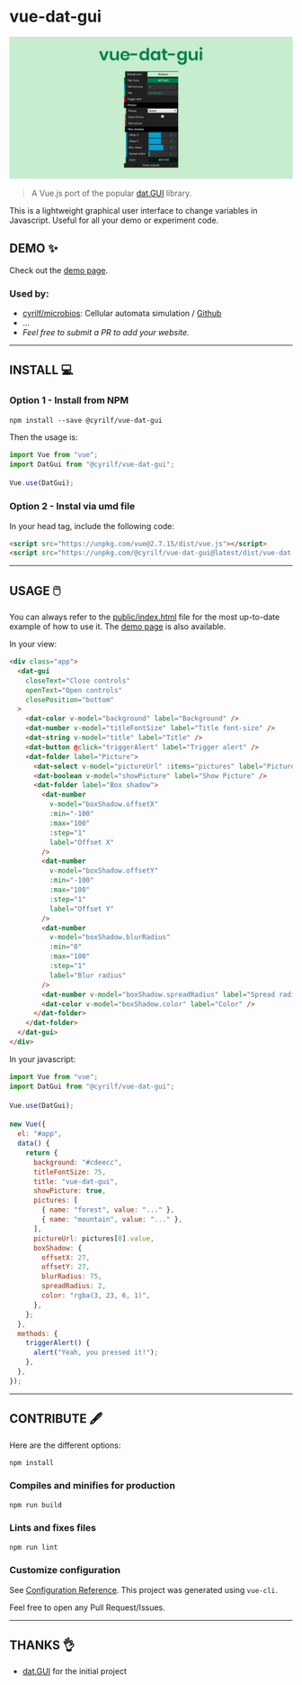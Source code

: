 # vue-dat-gui

![vue-dat-gui](./public/vue-dat-gui.png)

> A Vue.js port of the popular [dat.GUI](https://github.com/dataarts/dat.gui) library.

This is a lightweight graphical user interface to change variables in Javascript.
Useful for all your demo or experiment code.

## DEMO ✨

Check out the [demo page](https://cyrilf.github.io/vue-dat-gui/).

### Used by:

- [cyrilf/microbios](https://microbios.cyrilf.com/): Cellular automata simulation / [Github](https://github.com/cyrilf/microbios)
- ...
- _Feel free to submit a PR to add your website._

---

## INSTALL 💻

### Option 1 - Install from NPM

```
npm install --save @cyrilf/vue-dat-gui
```

Then the usage is:

```js
import Vue from "vue";
import DatGui from "@cyrilf/vue-dat-gui";

Vue.use(DatGui);
```

### Option 2 - Instal via umd file

In your head tag, include the following code:

```html
<script src="https://unpkg.com/vue@2.7.15/dist/vue.js"></script>
<script src="https://unpkg.com/@cyrilf/vue-dat-gui@latest/dist/vue-dat-gui.umd.min.js"></script>
```

---

## USAGE 🖱️

You can always refer to the [public/index.html](https://github.com/cyrilf/vue-dat-gui/tree/master/public/index.html) file for the most up-to-date example of how to use it. The [demo page](https://cyrilf.github.io/vue-dat-gui/) is also available.

In your view:

```html
<div class="app">
  <dat-gui
    closeText="Close controls"
    openText="Open controls"
    closePosition="bottom"
  >
    <dat-color v-model="background" label="Background" />
    <dat-number v-model="titleFontSize" label="Title font-size" />
    <dat-string v-model="title" label="Title" />
    <dat-button @click="triggerAlert" label="Trigger alert" />
    <dat-folder label="Picture">
      <dat-select v-model="pictureUrl" :items="pictures" label="Picture" />
      <dat-boolean v-model="showPicture" label="Show Picture" />
      <dat-folder label="Box shadow">
        <dat-number
          v-model="boxShadow.offsetX"
          :min="-100"
          :max="100"
          :step="1"
          label="Offset X"
        />
        <dat-number
          v-model="boxShadow.offsetY"
          :min="-100"
          :max="100"
          :step="1"
          label="Offset Y"
        />
        <dat-number
          v-model="boxShadow.blurRadius"
          :min="0"
          :max="100"
          :step="1"
          label="Blur radius"
        />
        <dat-number v-model="boxShadow.spreadRadius" label="Spread radius" />
        <dat-color v-model="boxShadow.color" label="Color" />
      </dat-folder>
    </dat-folder>
  </dat-gui>
</div>
```

In your javascript:

```js
import Vue from "vue";
import DatGui from "@cyrilf/vue-dat-gui";

Vue.use(DatGui);

new Vue({
  el: "#app",
  data() {
    return {
      background: "#cdeecc",
      titleFontSize: 75,
      title: "vue-dat-gui",
      showPicture: true,
      pictures: [
        { name: "forest", value: "..." },
        { name: "mountain", value: "..." },
      ],
      pictureUrl: pictures[0].value,
      boxShadow: {
        offsetX: 27,
        offsetY: 27,
        blurRadius: 75,
        spreadRadius: 2,
        color: "rgba(3, 23, 6, 1)",
      },
    };
  },
  methods: {
    triggerAlert() {
      alert("Yeah, you pressed it!");
    },
  },
});
```

---

## CONTRIBUTE 🖋

Here are the different options:

```
npm install
```

### Compiles and minifies for production

```
npm run build
```

### Lints and fixes files

```
npm run lint
```

### Customize configuration

See [Configuration Reference](https://cli.vuejs.org/config/).
This project was generated using `vue-cli`.

Feel free to open any Pull Request/Issues.

---

## THANKS 👌

- [dat.GUI](https://github.com/dataarts/dat.gui) for the initial project
